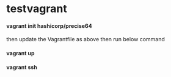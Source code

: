 # testvagrant

#### vagrant init hashicorp/precise64
   then update the Vagrantfile as above then run below command
#### vagrant up
#### vagrant ssh
